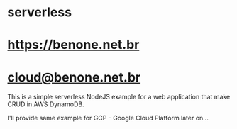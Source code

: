 # serverless
# https://benone.net.br
# cloud@benone.net.br
This is a simple serverless NodeJS example for a web application that make CRUD in AWS DynamoDB.

I'll provide same example for GCP - Google Cloud Platform later on...
